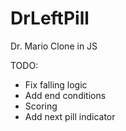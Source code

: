 # DrLeftPill
Dr. Mario Clone in JS

TODO:
- Fix falling logic
- Add end conditions
- Scoring
- Add next pill indicator